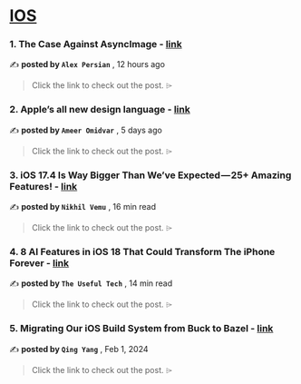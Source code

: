 
<h1><a href=https://medium.com/tag/ios/recommended target="_blank" rel="noopener noreferrer">IOS</a></h1>
<h3>1. The Case Against AsyncImage - <a href=https://medium.com/@alex_persian/the-case-against-asyncimage-22a073044746?source=tag_recommended_feed---------0-84----------ios----------27a98d24_d0e6_484a_bc48_46318e0ff614------- target="_blank" rel="noopener noreferrer">link</a></h3>

✍️ **posted by `Alex Persian`** <date> , 12 hours ago</date>

<blockquote>Click the link to check out the post. ⌲</blockquote>

<h3>2. Apple’s all new design language - <a href=https://medium.com/design-bootcamp/apples-all-new-design-language-986cdc4c29b4?source=tag_recommended_feed---------1-107----------ios----------27a98d24_d0e6_484a_bc48_46318e0ff614------- target="_blank" rel="noopener noreferrer">link</a></h3>

✍️ **posted by `Ameer Omidvar`** <date> , 5 days ago</date>

<blockquote>Click the link to check out the post. ⌲</blockquote>

<h3>3. iOS 17.4 Is Way Bigger Than We’ve Expected — 25+ Amazing Features! - <a href=https://medium.com/macoclock/ios-17-4-is-way-bigger-than-weve-expected-25-amazing-features-b690cf7156c2?source=tag_recommended_feed---------2-85----------ios----------27a98d24_d0e6_484a_bc48_46318e0ff614------- target="_blank" rel="noopener noreferrer">link</a></h3>

✍️ **posted by `Nikhil Vemu`** <date> , 16 min read</date>

<blockquote>Click the link to check out the post. ⌲</blockquote>

<h3>4. 8 AI Features in iOS 18 That Could Transform The iPhone Forever - <a href=https://medium.com/macoclock/8-ai-features-in-ios-18-that-could-transform-the-iphone-forever-89de83e1cfe6?source=tag_recommended_feed---------3-84----------ios----------27a98d24_d0e6_484a_bc48_46318e0ff614------- target="_blank" rel="noopener noreferrer">link</a></h3>

✍️ **posted by `The Useful Tech`** <date> , 14 min read</date>

<blockquote>Click the link to check out the post. ⌲</blockquote>

<h3>5. Migrating Our iOS Build System from Buck to Bazel - <a href=https://medium.com/airbnb-engineering/migrating-our-ios-build-system-from-buck-to-bazel-ddd6f3f25aa3?source=tag_recommended_feed---------4-107----------ios----------27a98d24_d0e6_484a_bc48_46318e0ff614------- target="_blank" rel="noopener noreferrer">link</a></h3>

✍️ **posted by `Qing Yang`** <date> , Feb 1, 2024</date>

<blockquote>Click the link to check out the post. ⌲</blockquote>

